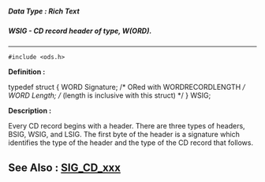 ##### Data Type : Rich Text
##### WSIG - CD record header of type, W(ORD).
---
```
#include <ods.h>
```

**Definition :**

typedef struct {
   WORD Signature; /* ORed with WORDRECORDLENGTH */
   WORD Length;    /* (length is inclusive with this struct) */
} WSIG;

**Description :**

Every CD record begins with a header.  There are three types of headers, BSIG, WSIG, and LSIG.  The first byte of the header is a signature which identifies the type of the header and the type of the CD record that follows.


**See Also :**
[SIG_CD_xxx](/domino-c-api-docs/reference/Symb/SIG_CD_xxx)
---
